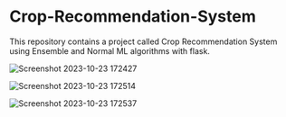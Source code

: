 # Crop-Recommendation-System
This repository contains a project called Crop Recommendation System using Ensemble and Normal ML algorithms with flask.

![Screenshot 2023-10-23 172427](https://github.com/Saugatapanja/Crop-Recommendation-System/assets/103821949/75d15e9a-6700-4d11-b83d-c8c4205e08a7)


![Screenshot 2023-10-23 172514](https://github.com/Saugatapanja/Crop-Recommendation-System/assets/103821949/ebfdb9e6-4eab-4907-b83a-a480f5c7d809)


![Screenshot 2023-10-23 172537](https://github.com/Saugatapanja/Crop-Recommendation-System/assets/103821949/183a036b-9804-4b43-848f-49a777787b54)
